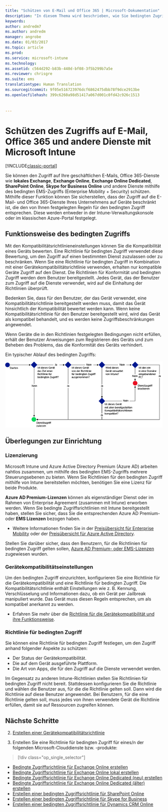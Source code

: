 ```yaml
---
title: "Schützen von E-Mail und Office 365 | Microsoft-Dokumentation"
description: "In diesem Thema wird beschrieben, wie Sie bedingten Zugriff verwenden können, damit nur kompatible Geräte auf Unternehmens-E-Mail und -daten in SharePoint Online und anderen Diensten zugreifen können."
keywords: 
author: andredm7
ms.author: andredm
manager: angrobe
ms.date: 01/03/2017
ms.topic: article
ms.prod: 
ms.service: microsoft-intune
ms.technology: 
ms.assetid: c564d292-b83b-440d-bf08-3f5b299b7a5e
ms.reviewer: chrisgre
ms.suite: ems
translationtype: Human Translation
ms.sourcegitcommit: 9f05e516723976dcf6862475dbb78f9dce2913be
ms.openlocfilehash: 399c6260a98d51417a067d001c0fd42c926c1513


---
```


# <a name="protect-access-to-email-office-365-and-other-services-with-microsoft-intune"></a>Schützen des Zugriffs auf E-Mail, Office 365 und andere Dienste mit Microsoft Intune

[!INCLUDE[classic-portal](../includes/classic-portal.md)]

Sie können den Zugriff auf Ihre geschäftlichen E-Mails, Office 365-Dienste wie **lokales Exchange**, **Exchange Online**, **Exchange Online Dedicated**, **SharePoint Online**, **Skype for Business Online** und andere Dienste mithilfe des bedingten EMS-Zugriffs (Enterprise Mobility + Security) schützen. Mithilfe dieser Funktion können Sie sicherstellen, dass der Zugriff auf die E-Mail- und Office 365-Dienste Ihres Unternehmens auf Geräte beschränkt ist, die den von Ihnen festgelegten Regeln für den bedingten Zugriff entsprechen. Diese werden entweder in der Intune-Verwaltungskonsole oder im klassischen Azure-Portal festgelegt.
## <a name="how-does-conditional-access-work"></a>Funktionsweise des bedingten Zugriffs
Mit den Kompatibilitätsrichtlinieneinstellungen können Sie die Kompatibilität eines Geräts bewerten. Eine Richtlinie für bedingten Zugriff verwendet diese Bewertung, um den Zugriff auf einen bestimmten Dienst zuzulassen oder zu beschränken. Wenn Sie eine Richtlinie für bedingten Zugriff in Kombination mit einer Gerätekompatibilitätsrichtlinie verwenden, erhalten nur kompatible Geräte Zugriff auf den Dienst. Die Richtlinien für Konformität und bedingten Zugriff werden dem Benutzer bereitgestellt. Jedes Gerät, das der Benutzer zum Zugriff auf die Dienste verwendet, wird auf die Einhaltung der Richtlinien überprüft.

Bedenken Sie, dass für den Benutzer, der das Gerät verwendet, eine Kompatibilitätsrichtlinie bereitgestellt werden muss, damit das Gerät hinsichtlich der Kompatibilität bewertet werden kann.
Wenn keine Kompatibilitätsrichtlinie für den Benutzer bereitgestellt wird, wird das Gerät als kompatibel behandelt, und es werden keine Zugriffsbeschränkungen angewendet.

Wenn Geräte die in den Richtlinien festgelegten Bedingungen nicht erfüllen, erhält der Benutzer Anweisungen zum Registrieren des Geräts und zum Beheben des Problems, das die Konformität des Geräts verhindert.

Ein typischer Ablauf des bedingten Zugriffs:

![Das Diagramm veranschaulicht die Entscheidungspunkte, mit denen ermittelt wird, ob ein Gerät Zugriff auf einen Dienst erhält oder blockiert wird](../media/ConditionalAccess4.png)

## <a name="setup-considerations"></a>Überlegungen zur Einrichtung

### <a name="licensing"></a>Lizenzierung

Microsoft Intune und Azure Active Directory Premium (Azure AD) arbeiten nahtlos zusammen, um mithilfe des bedingten EMS-Zugriffs mehrere Steuerungsebenen zu bieten. Wenn Sie Richtlinien für den bedingten Zugriff mithilfe von Intune bereitstellen möchten, benötigen Sie eine Lizenz für beide Produkte.

**Azure AD Premium-Lizenzen** können als eigenständiger Dienst oder im Rahmen von Enterprise Agreement (zusammen mit Intune) erworben werden. Wenn Sie bedingte Zugriffsrichtlinien mit Intune bereitgestellt haben, stellen Sie sicher, dass Sie die entsprechenden Azure AD Premium- oder **EMS Lizenzen** bezogen haben.

- Weitere Informationen finden Sie in der [Preisübersicht für Enterprise Mobility](https://www.microsoft.com/en-us/cloud-platform/enterprise-mobility-pricing) oder der [Preisübersicht für Azure Active Directory](https://azure.microsoft.com/en-us/pricing/details/active-directory/).

Stellen Sie darüber sicher, dass den Benutzern, für die Richtlinien für bedingten Zugriff gelten sollen, [Azure AD Premium- oder EMS-Lizenzen](/Intune/get-started/start-with-a-paid-subscription-to-microsoft-intune-step-4.md) zugewiesen wurden.

### <a name="device-compliance-settings"></a>Gerätekompatibilitätseinstellungen

Um den bedingten Zugriff einzurichten, konfigurieren Sie eine Richtlinie für die Gerätekompatibilität und eine Richtlinie für bedingten Zugriff. Die Kompatibilitätsrichtlinie enthält Einstellungen wie z. B. Kennung, Verschlüsselung und Informationen dazu, ob ein Gerät per Jailbreak manipuliert wurde. Das Gerät muss diesen Regeln entsprechen, um als kompatibel anerkannt zu werden.

- Erfahren Sie mehr über die [Richtlinie für die Gerätekompatibilität und ihre Funktionsweise](introduction-to-device-compliance-policies-in-microsoft-intune.md).

### <a name="conditional-access-policy"></a>Richtlinie für bedingten Zugriff

Sie können eine Richtlinie für bedingten Zugriff festlegen, um den Zugriff anhand folgender Aspekte zu schützen:
- Der Status der Gerätekompatibilität.
- Die auf dem Gerät ausgeführte Plattform.
- Die Art von Apps, die für den Zugriff auf die Dienste verwendet werden.

Im Gegensatz zu anderen Intune-Richtlinien stellen Sie Richtlinien für bedingten Zugriff nicht bereit. Stattdessen konfigurieren Sie die Richtlinie und wählen die Benutzer aus, für die die Richtlinie gelten soll. Dann wird die Richtlinie auf diese Benutzer angewendet. Bei Benutzern, für die eine Richtlinie gelten soll, muss jedes von ihnen verwendete Gerät die Richtlinie erfüllen, damit sie auf Ressourcen zugreifen können.


## <a name="next-steps"></a>Nächste Schritte


2. [Erstellen einer Gerätekompatibilitätsrichtlinie](create-a-device-compliance-policy-in-microsoft-intune.md)

2.  Erstellen Sie eine Richtlinie für bedingten Zugriff für eines/n der folgenden Microsoft-Clouddienste bzw. -produkte:
> [!div class="op_single_selector"]
  - [Bedingte Zugriffsrichtlinie für Exchange Online erstellen](restrict-access-to-exchange-online-with-microsoft-intune.md)
  - [Bedingte Zugriffsrichtlinie für Exchange Online lokal erstellen](restrict-access-to-exchange-onpremises-with-microsoft-intune.md)
  - [Bedingte Zugriffsrichtlinie für Exchange Online Dedicated (neu) erstellen](restrict-access-to-exchange-online-with-microsoft-intune.md)
  - [Bedingte Zugriffsrichtlinie für Exchange Online Dedicated (älter) erstellen](restrict-access-to-exchange-onpremises-with-microsoft-intune.md)
  - [Erstellen einer bedingten Zugriffsrichtlinie für SharePoint Online](restrict-access-to-sharepoint-online-with-microsoft-intune.md)
  - [Erstellen einer bedingten Zugriffsrichtlinie für Skype for Business](restrict-access-to-skype-for-business-online-with-microsoft-intune.md)
  - [Erstellen einer bedingten Zugriffsrichtlinie für Dynamics CRM Online](restrict-access-to-dynamics-crm-online-with-microsoft-intune.md)



<!--HONumber=Jan17_HO4-->


